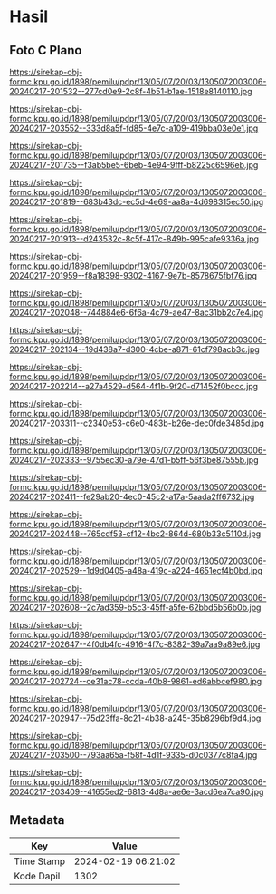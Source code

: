 # Hasil

## Foto C Plano

https://sirekap-obj-formc.kpu.go.id/1898/pemilu/pdpr/13/05/07/20/03/1305072003006-20240217-201532--277cd0e9-2c8f-4b51-b1ae-1518e8140110.jpg

https://sirekap-obj-formc.kpu.go.id/1898/pemilu/pdpr/13/05/07/20/03/1305072003006-20240217-203552--333d8a5f-fd85-4e7c-a109-419bba03e0e1.jpg

https://sirekap-obj-formc.kpu.go.id/1898/pemilu/pdpr/13/05/07/20/03/1305072003006-20240217-201735--f3ab5be5-6beb-4e94-9fff-b8225c6596eb.jpg

https://sirekap-obj-formc.kpu.go.id/1898/pemilu/pdpr/13/05/07/20/03/1305072003006-20240217-201819--683b43dc-ec5d-4e69-aa8a-4d698315ec50.jpg

https://sirekap-obj-formc.kpu.go.id/1898/pemilu/pdpr/13/05/07/20/03/1305072003006-20240217-201913--d243532c-8c5f-417c-849b-995cafe9336a.jpg

https://sirekap-obj-formc.kpu.go.id/1898/pemilu/pdpr/13/05/07/20/03/1305072003006-20240217-201959--f8a18398-9302-4167-9e7b-8578675fbf76.jpg

https://sirekap-obj-formc.kpu.go.id/1898/pemilu/pdpr/13/05/07/20/03/1305072003006-20240217-202048--744884e6-6f6a-4c79-ae47-8ac31bb2c7e4.jpg

https://sirekap-obj-formc.kpu.go.id/1898/pemilu/pdpr/13/05/07/20/03/1305072003006-20240217-202134--19d438a7-d300-4cbe-a871-61cf798acb3c.jpg

https://sirekap-obj-formc.kpu.go.id/1898/pemilu/pdpr/13/05/07/20/03/1305072003006-20240217-202214--a27a4529-d564-4f1b-9f20-d71452f0bccc.jpg

https://sirekap-obj-formc.kpu.go.id/1898/pemilu/pdpr/13/05/07/20/03/1305072003006-20240217-203311--c2340e53-c6e0-483b-b26e-dec0fde3485d.jpg

https://sirekap-obj-formc.kpu.go.id/1898/pemilu/pdpr/13/05/07/20/03/1305072003006-20240217-202333--9755ec30-a79e-47d1-b5ff-56f3be87555b.jpg

https://sirekap-obj-formc.kpu.go.id/1898/pemilu/pdpr/13/05/07/20/03/1305072003006-20240217-202411--fe29ab20-4ec0-45c2-a17a-5aada2ff6732.jpg

https://sirekap-obj-formc.kpu.go.id/1898/pemilu/pdpr/13/05/07/20/03/1305072003006-20240217-202448--765cdf53-cf12-4bc2-864d-680b33c5110d.jpg

https://sirekap-obj-formc.kpu.go.id/1898/pemilu/pdpr/13/05/07/20/03/1305072003006-20240217-202529--1d9d0405-a48a-419c-a224-4651ecf4b0bd.jpg

https://sirekap-obj-formc.kpu.go.id/1898/pemilu/pdpr/13/05/07/20/03/1305072003006-20240217-202608--2c7ad359-b5c3-45ff-a5fe-62bbd5b56b0b.jpg

https://sirekap-obj-formc.kpu.go.id/1898/pemilu/pdpr/13/05/07/20/03/1305072003006-20240217-202647--4f0db4fc-4916-4f7c-8382-39a7aa9a89e6.jpg

https://sirekap-obj-formc.kpu.go.id/1898/pemilu/pdpr/13/05/07/20/03/1305072003006-20240217-202724--ce31ac78-ccda-40b8-9861-ed6abbcef980.jpg

https://sirekap-obj-formc.kpu.go.id/1898/pemilu/pdpr/13/05/07/20/03/1305072003006-20240217-202947--75d23ffa-8c21-4b38-a245-35b8296bf9d4.jpg

https://sirekap-obj-formc.kpu.go.id/1898/pemilu/pdpr/13/05/07/20/03/1305072003006-20240217-203500--793aa65a-f58f-4d1f-9335-d0c0377c8fa4.jpg

https://sirekap-obj-formc.kpu.go.id/1898/pemilu/pdpr/13/05/07/20/03/1305072003006-20240217-203409--41655ed2-6813-4d8a-ae6e-3acd6ea7ca90.jpg


## Metadata

| Key        | Value               |
| ---------- | ------------------- |
| Time Stamp | 2024-02-19 06:21:02 |
| Kode Dapil | 1302                |



